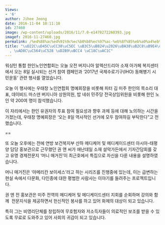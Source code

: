 ```yaml
---
Views:
- '6'
author: Jihee Jeong
date: 2016-11-04 10:11:10
id: 27460
image: /wp-content/uploads/2016/11/7.0-e1478272260393.jpg
imagef: 2016-11-27460.jpg
permalink: /%ed%88%ac%ed%91%9c%ec%b0%b8%ec%97%ac-%eb%8f%85%eb%a0%a4%eb%a8%b8%eb%8b%88%eb%a7%a4%ea%b1%b0%ec%a7%84-%ea%b6%8c%ec%95%a4%ec%94%a8-%ed%8a%b9%eb%b3%84-%ec%86%8c%ea%b0%9c/
title: "\uD22C\uD45C\uCC38\uC5EC \uB3C5\uB824\u2026\uBA38\uB2C8\uB9E4\uAC70\uC9C4\
  , \uAD8C\uC564\uC528 \uD2B9\uBCC4 \uC18C\uAC1C"
---
```


워싱턴 통합 한인노인연합회는 오늘 오전 버지니아 알렉산드리아 소재 아가페 복지센터에서 오는 8일 실시되는 선거 참여 캠페인과 ‘2017년 국제수로기구(IHO) 동해병기 시민운동’ 관련 행사를 열었습니다.

오늘 이 행사에는 우태창 노인연합회 명예회장을 비롯해 피터 김 미주 한인의 목소리 대표, 데이비드 마스덴 버지니아 상원의원, 밥 네쉬 민주당 전국상임위원을 비롯해 한인 노인 약 200여 명이 참석했습니다.

이 자리에서는 한인 유권자의 투표 참여 필요성과 향후 과제 등에 대해 노의하는 시간을 가졌는데, 우태창 명예회장은 ‘오는 8일 역사적인 선거에 모두 참여하길 부탁한다”고 전했습니다.

==

또 오늘 오후에는 전에 연방 보건복지부 산하 메디케어 및 메디케이드센터 아시아-태평양 담당 홍보관으로 근무했던 권 앤 씨가 애난데일 소재 설악가든에서 기자간담회를 갖고 유명 경제전문지 ‘머니 매거진’이 최근호에서 특집으로 자신을 다룬 내용을 설명하였습니다.

머니 매거진은 ‘아메리칸 보이세스’라고 하는 시리즈를 진행중에 있는데, 이는 급변하는 현실 속에서 다문화, 다인종에 대한 평범한 사람사는 이야기를 들려주는 프로젝트입니다.

권 앤 전 홍보관은 미주 전역의 메디케어 및 메디케이드센터 지회를 순회하며 강의와 함께  전문지식을 제공하면서 헌신적인 봉사를 하고 있어 화제의 대상이 되고 있습니다.

특히 그는 비영리단체를 창립하여 무호험자와 저소득자들이 의료적인 보조를 받을 수 있도록 무료로 도와주고 있어 사회의 귀감이 되고 있습니다.